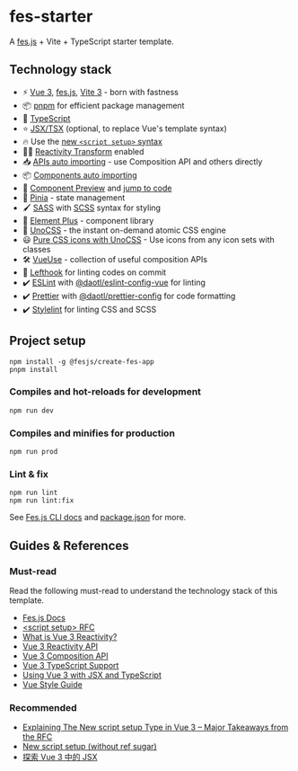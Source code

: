 # fes-starter

A [fes.js](https://github.com/WeBankFinTech/fes.js) + Vite + TypeScript starter template.

## Technology stack

- ⚡️ [Vue 3](https://v3.vuejs.org/), [fes.js](https://github.com/WeBankFinTech/fes.js), [Vite 3](https://vitejs.dev/) - born with fastness
- 📦 [pnpm](https://pnpm.io/) for efficient package management
- 🦾 [TypeScript](https://www.typescriptlang.org/)
- ⭐ [JSX/TSX](https://v3.vuejs.org/guide/render-function.html#jsx) (optional, to replace Vue's template syntax)
- 🔥 Use the [new `<script setup>` syntax](https://github.com/vuejs/rfcs/pull/227)
- 🤙🏻 [Reactivity Transform](https://vuejs.org/guide/extras/reactivity-transform.html) enabled
- 📥 [APIs auto importing](https://github.com/antfu/unplugin-auto-import) - use Composition API and others directly
- 📦 [Components auto importing](./src/components)
- 🔎 [Component Preview](https://github.com/johnsoncodehk/vite-plugin-vue-component-preview) and [jump to code](https://github.com/webfansplz/vite-plugin-vue-inspector)
- 🍍 [Pinia](https://pinia.vuejs.org/) - state management
- 🖌️ [SASS](https://sass-lang.com/) with [SCSS](https://sass-lang.com/documentation/syntax#scss) syntax for styling
- 🧰 [Element Plus](https://element-plus.org/) - component library
- 🎨 [UnoCSS](https://github.com/unocss/unocss) - the instant on-demand atomic CSS engine
- 😃 [Pure CSS icons with UnoCSS](https://github.com/unocss/unocss/tree/main/packages/preset-icons) - Use icons from any icon sets with classes
- 🛠️ [VueUse](https://github.com/antfu/vueuse) - collection of useful composition APIs
- 💪 [Lefthook](https://github.com/evilmartians/lefthook) for linting codes on commit
- ✔️ [ESLint](https://eslint.org/) with [@daotl/eslint-config-vue](https://github.com/daotl/web-style-configs#using-eslint-config) for linting
- ✔️ [Prettier](https://prettier.io/) with [@daotl/prettier-config](https://github.com/daotl/web-style-configs#using-prettier-config) for code formatting
- ✔️ [Stylelint](https://stylelint.io/) for linting CSS and SCSS

## Project setup

```shell
npm install -g @fesjs/create-fes-app
pnpm install
```

### Compiles and hot-reloads for development

```shell
npm run dev
```

### Compiles and minifies for production

```shell
npm run prod
```

### Lint & fix

```shell
npm run lint
npm run lint:fix
```

See [Fes.js CLI docs](https://winixt.gitee.io/fesjs/zh/reference/cli/) and [package.json](./package.json) for more.

## Guides & References

### Must-read

Read the following must-read to understand the technology stack of this template.

- [Fes.js Docs](https://winixt.gitee.io/fesjs/zh/guide/)
- [\<script setup> RFC](https://github.com/vuejs/rfcs/blob/script-setup-2/active-rfcs/0000-script-setup.md)
- [What is Vue 3 Reactivity?](https://v3.vuejs.org/guide/reactivity.html#what-is-reactivity)
- [Vue 3 Reactivity API](https://v3.vuejs.org/api/reactivity-api.html)
- [Vue 3 Composition API](https://v3.vuejs.org/api/composition-api.html)
- [Vue 3 TypeScript Support](https://v3.vuejs.org/guide/typescript-support.html#annotating-props)
- [Using Vue 3 with JSX and TypeScript](https://bypaulshen.com/posts/vue-3-jsx-typescript)
- [Vue Style Guide](https://v3.vuejs.org/style-guide/)

### Recommended

- [Explaining The New script setup Type in Vue 3 – Major Takeaways from the RFC](https://learnvue.co/2021/05/explaining-the-new-script-setup-type-in-vue-3-major-takeaways-from-the-rfc/)
- [New script setup (without ref sugar)](https://github.com/vuejs/rfcs/pull/227)
- [探索 Vue 3 中的 JSX](https://juejin.cn/post/6965057432544346143)

